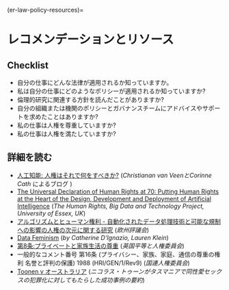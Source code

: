 (er-law-policy-resources)=
# レコメンデーションとリソース

## Checklist

- 自分の仕事にどんな法律が適用されるか知っていますか。
- 私は自分の仕事にどのようなポリシーが適用されるか知っていますか?
- 倫理的研究に関連する方針を読んだことがありますか?
- 自分の組織または機関のポリシーとガバナンスチームにアドバイスやサポートを求めたことはありますか?
- 私の仕事は人権を尊重していますか?
- 私の仕事は人権を満たしていますか?

## 詳細を読む
- [人工知能: 人権はそれで何をすべきか?](https://points.datasociety.net/artificial-intelligence-whats-human-rights-got-to-do-with-it-4622ec1566d5)  (_Christianan van VeenとCorinne Cath_ によるブログ )
- [The Universal Declaration of Human Rights at 70: Putting Human Rights at the Heart of the Design, Development and Deployment of Artificial Intelligence](https://hrbdt.ac.uk/the-universal-declaration-of-human-rights-at-70-putting-human-rights-at-the-heart-of-the-design-development-and-deployment-of-artificial-intelligence/) (_The Human Rights, Big Data and Technology Project, University of Essex, UK_)
- [アルゴリズムとヒューマン権利 - 自動化されたデータ処理技術と可能な規制への影響の人権の次元に関する研究](https://rm.coe.int/algorithms-and-human-rights-en-rev/16807956b5) (_欧州評議会_)
- [Data Feminism](https://data-feminism.mitpress.mit.edu/) (_by Catherine D'Ignazio, Lauren Klein_)
- [第8条:プライベートと家族生活の尊重](https://www.equalityhumanrights.com/en/human-rights-act/article-8-respect-your-private-and-family-life) (_英国平等と人権委員会_)
- 一般的なコメント番号 第16条 (プライバシー、家族、家庭、通信の尊重の権利 名誉と評判の保護) 1988 (HRI/GEN/1/Rev9) (_国連人権委員会_)
- [Toonen v オーストラリア](https://remedy.org.au/cases/24/) (_ニコラス・トゥーンがタスマニアで同性愛セックスの犯罪化に対してもたらした成功事例の要約_)
